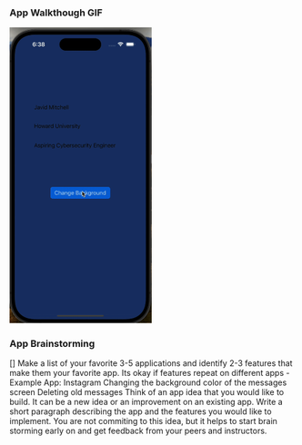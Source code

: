 ### App Walkthough GIF

<img src="https://github.com/javidt28/myFirstIOSapp/blob/main/Kapture%202024-02-04%20at%2018.38.12.gif" width=250><br>


### App Brainstorming


[] Make a list of your favorite 3-5 applications and identify 2-3 features that make them your favorite app. Its okay if features repeat on different apps
  -Example App: Instagram
Changing the background color of the messages screen
Deleting old messages
Think of an app idea that you would like to build. It can be a new idea or an improvement on an existing app. Write a short paragraph describing the app and the features you would like to implement. You are not commiting to this idea, but it helps to start brain storming early on and get feedback from your peers and instructors.
